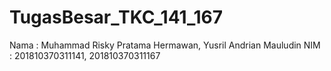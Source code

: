 # TugasBesar_TKC_141_167
Nama : Muhammad Risky Pratama Hermawan, Yusril Andrian Mauludin  NIM : 201810370311141, 201810370311167
